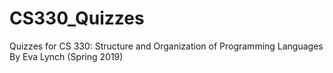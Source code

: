# CS330_Quizzes
Quizzes for CS 330: Structure and Organization of Programming Languages By Eva Lynch (Spring 2019)
